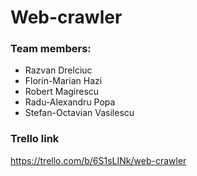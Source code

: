 # Web-crawler

### Team members:
- Razvan Drelciuc
- Florin-Marian Hazi
- Robert Magirescu
- Radu-Alexandru Popa
- Stefan-Octavian Vasilescu

### Trello link
https://trello.com/b/6S1sLINk/web-crawler
